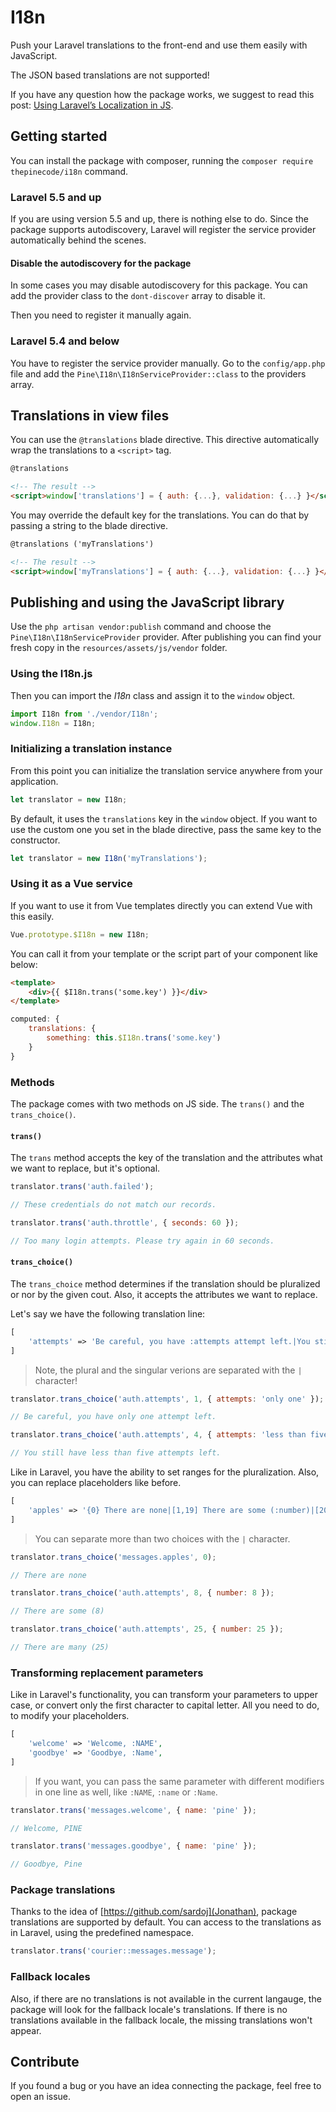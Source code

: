# I18n

Push your Laravel translations to the front-end and use them easily with JavaScript.

The JSON based translations are not supported!

If you have any question how the package works, we suggest to read this post:
[Using Laravel’s Localization in JS](https://pineco.de/using-laravels-localization-js/).

## Getting started

You can install the package with composer, running the `composer require thepinecode/i18n` command.

### Laravel 5.5 and up

If you are using version 5.5 and up, there is nothing else to do.
Since the package supports autodiscovery, Laravel will register the service provider automatically behind the scenes.

#### Disable the autodiscovery for the package

In some cases you may disable autodiscovery for this package.
You can add the provider class to the `dont-discover` array to disable it.

Then you need to register it manually again.

### Laravel 5.4 and below

You have to register the service provider manually.
Go to the `config/app.php` file and add the `Pine\I18n\I18nServiceProvider::class` to the providers array.

## Translations in view files

You can use the `@translations` blade directive.
This directive automatically wrap the translations to a `<script>` tag.

```html
@translations

<!-- The result -->
<script>window['translations'] = { auth: {...}, validation: {...} }</script>
```

You may override the default key for the translations. You can do that by passing a string to the blade directive.

```html
@translations ('myTranslations')

<!-- The result -->
<script>window['myTranslations'] = { auth: {...}, validation: {...} }</script>
```

## Publishing and using the JavaScript library

Use the `php artisan vendor:publish` command and choose the `Pine\I18n\I18nServiceProvider` provider.
After publishing you can find your fresh copy in the `resources/assets/js/vendor` folder.

### Using the I18n.js

Then you can import the *I18n* class and assign it to the `window` object.

```js
import I18n from './vendor/I18n';
window.I18n = I18n;
```

### Initializing a translation instance

From this point you can initialize the translation service anywhere from your application.

```js
let translator = new I18n;
```

By default, it uses the `translations` key in the `window` object.
If you want to use the custom one you set in the blade directive, pass the same key to the constructor.

```js
let translator = new I18n('myTranslations');
```

### Using it as a Vue service

If you want to use it from Vue templates directly you can extend Vue with this easily.

```js
Vue.prototype.$I18n = new I18n;
```

You can call it from your template or the script part of your component like below:

```html
<template>
    <div>{{ $I18n.trans('some.key') }}</div>
</template>
```

```js
computed: {
    translations: {
        something: this.$I18n.trans('some.key')
    }
}
```

### Methods

The package comes with two methods on JS side. The `trans()` and the `trans_choice()`.

#### `trans()`

The `trans` method accepts the key of the translation and the attributes what we want to replace, but it's optional.

```js
translator.trans('auth.failed');

// These credentials do not match our records.

translator.trans('auth.throttle', { seconds: 60 });

// Too many login attempts. Please try again in 60 seconds.
```

#### `trans_choice()`

The `trans_choice` method determines if the translation should be pluralized or nor by the given cout.
Also, it accepts the attributes we want to replace.

Let's say we have the following translation line:

```php
[
    'attempts' => 'Be careful, you have :attempts attempt left.|You still have :attempts attempts left.',
]
```
> Note, the plural and the singular verions are separated with the `|` character!

```js
translator.trans_choice('auth.attempts', 1, { attempts: 'only one' });

// Be careful, you have only one attempt left.

translator.trans_choice('auth.attempts', 4, { attempts: 'less than five' });

// You still have less than five attempts left.
```

Like in Laravel, you have the ability to set ranges for the pluralization.
Also, you can replace placeholders like before.

```php
[
    'apples' => '{0} There are none|[1,19] There are some (:number)|[20,*] There are many (:number)',
]
```
> You can separate more than two choices with the `|` character.

```js
translator.trans_choice('messages.apples', 0);

// There are none

translator.trans_choice('auth.attempts', 8, { number: 8 });

// There are some (8)

translator.trans_choice('auth.attempts', 25, { number: 25 });

// There are many (25)
```

### Transforming replacement parameters

Like in Laravel's functionality, you can transform your parameters to upper case, or convert
only the first character to capital letter. All you need to do, to modify your placeholders.

```php
[
    'welcome' => 'Welcome, :NAME',
    'goodbye' => 'Goodbye, :Name',
]
```
> If you want, you can pass the same parameter with different
> modifiers in one line as well, like `:NAME`, `:name` or `:Name`.

```js
translator.trans('messages.welcome', { name: 'pine' });

// Welcome, PINE

translator.trans('messages.goodbye', { name: 'pine' });

// Goodbye, Pine
```

### Package translations

Thanks to the idea of [https://github.com/sardoj](Jonathan), package translations are supported by default.
You can access to the translations as in Laravel, using the predefined namespace.

```js
translator.trans('courier::messages.message');
```

### Fallback locales

Also, if there are no translations is not available in the current langauge,
the package will look for the fallback locale's translations.
If there is no translations available in the fallback locale, the missing translations won't appear.

## Contribute

If you found a bug or you have an idea connecting the package, feel free to open an issue.
